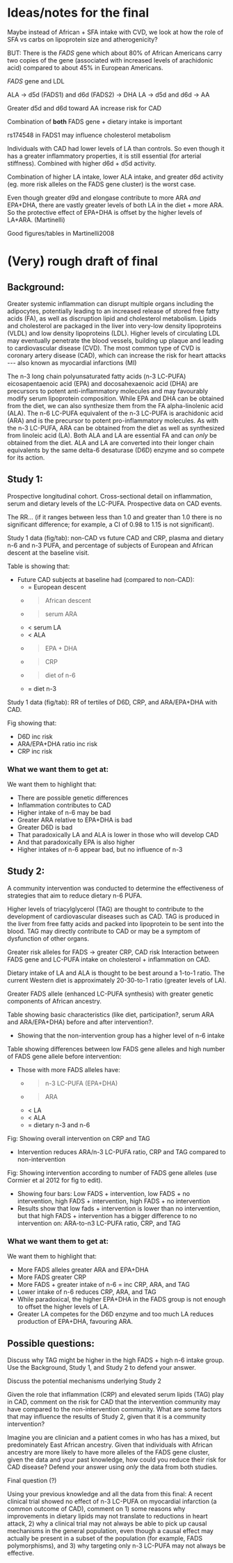 # Ideas/notes for the final #

Maybe instead of African + SFA intake with CVD, we look at how the
role of SFA vs carbs on lipoprotein size and atherogenicity?

BUT: There is the *FADS* gene which about 80% of African Americans
carry two copies of the gene (associated with increased levels of
arachidonic acid) compared to about 45% in European Americans.

*FADS* gene and LDL

ALA -> d5d (FADS1) and d6d (FADS2) -> DHA
LA -> d5d and d6d -> AA


Greater d5d and d6d toward AA increase risk for CAD

Combination of **both** FADS gene + dietary intake is important

rs174548 in FADS1 may influence cholesterol metabolism

Individuals with CAD had lower levels of LA than controls.  So even
though it has a greater inflammatory properties, it is still
essential (for arterial stiffness).  Combined with higher d6d + d5d activity.

Combination of higher LA intake, lower ALA intake, and greater d6d
activity (eg. more risk alleles on the FADS gene cluster) is the worst
case.

Even though greater d9d and elongase contribute to more ARA *and*
EPA+DHA, there are vastly greater levels of both LA in the diet + more
ARA. So the protective effect of EPA+DHA is offset by the higher
levels of LA+ARA. (Martinelli)

Good figures/tables in Martinelli2008

# (Very) rough draft of final #

## Background: ##

Greater systemic inflammation can disrupt multiple organs including
the adipocytes, potentially leading to an increased release of stored
free fatty acids (FA), as well as discruption lipid and cholesterol
metabolism.  Lipids and cholesterol are packaged in the liver into
very-low density lipoproteins (VLDL) and low density lipoproteins
(LDL).  Higher levels of circulating LDL may eventually penetrate the
blood vessels, building up plaque and leading to cardiovascular
disease (CVD).  The most common type of CVD is coronary artery disease
(CAD), which can increase the risk for heart attacks --- also known as
myocardial infarctions (MI)

The n-3 long chain polyunsaturated fatty acids (n-3 LC-PUFA)
eicosapentaenoic acid (EPA) and docosahexaenoic acid (DHA) are
precursors to potent anti-inflammatory molecules and may favourably
modify serum lipoprotein composition.  While EPA and DHA can be
obtained from the diet, we can also synthesize them from the FA
alpha-linolenic acid (ALA).  The n-6 LC-PUFA equivalent of the n-3
LC-PUFA is arachidonic acid (ARA) and is the precursor to potent
pro-inflammatory molecules.  As with the n-3 LC-PUFA, ARA can be
obtained from the diet as well as synthesized from linoleic acid (LA).
Both ALA and LA are essential FA and can *only* be obtained from the
diet.  ALA and LA are converted into their longer chain equivalents by
the same delta-6 desaturase (D6D) enzyme and so compete for its
action.

## Study 1: ##

Prospective longitudinal cohort.  Cross-sectional detail on
inflammation, serum and dietary levels of the LC-PUFA.  Prospective
data on CAD events.

The RR... (if it ranges between less than 1.0 and greater than 1.0
there is no significant difference; for example, a CI of 0.98 to 1.15
is not significant).

Study 1 data (fig/tab): non-CAD vs future CAD and CRP, plasma and
dietary n-6 and n-3 PUFA, and percentage of subjects of European and
African descent at the baseline visit.

Table is showing that:
* Future CAD subjects at baseline had (compared to non-CAD):
    - = European descent
    - > African descent
    - > serum ARA
    - < serum LA
    - < ALA
    - > EPA + DHA
    - > CRP
    - > diet of n-6
    - = diet n-3

Study 1 data (fig/tab): RR of tertiles of D6D, CRP, and ARA/EPA+DHA
with CAD.

Fig showing that:
* D6D inc risk
* ARA/EPA+DHA ratio inc risk
* CRP inc risk

### What we want them to get at: ###

We want them to highlight that:
* There are possible genetic differences
* Inflammation contributes to CAD
* Higher intake of n-6 may be bad
* Greater ARA relative to EPA+DHA is bad
* Greater D6D is bad
* That paradoxically LA and ALA is lower in those who will develop CAD
* And that paradoxically EPA is also higher
* Higher intakes of n-6 appear bad, but no influence of n-3

## Study 2: ##

A community intervention was conducted to determine the effectiveness
of strategies that aim to reduce dietary n-6 PUFA.

Higher levels of triacylglycerol (TAG) are thought to contribute to
the development of cardiovascular diseases such as CAD.  TAG is
produced in the liver from free fatty acids and packed into
lipoprotein to be sent into the blood.  TAG may directly contribute to
CAD or may be a symptom of dysfunction of other organs.

Greater risk alleles for FADS -> greater CRP, CAD risk
Interaction between FADS gene and LC-PUFA intake on cholesterol +
inflammation on CAD.

Dietary intake of LA and ALA is thought to be best around a 1-to-1
ratio.  The current Western diet is approximately 20-30-to-1 ratio
(greater levels of LA).

Greater FADS allele (enhanced LC-PUFA synthesis) with greater
genetic components of African ancestry.

Table showing basic characteristics (like diet, participation?, serum
ARA and ARA/EPA+DHA) before and after intervention?.
* Showing that the non-intervention group has a higher level of n-6
  intake

Table showing differences between low FADS gene alleles and high
number of FADS gene allele before intervention:
* Those with more FADS alleles have:
    - > n-3 LC-PUFA (EPA+DHA)
    - > ARA
    - < LA
    - < ALA
    - = dietary n-3 and n-6

Fig: Showing overall intervention on CRP and TAG
- Intervention reduces ARA/n-3 LC-PUFA ratio, CRP and TAG compared to
  non-intervention

Fig: Showing intervention according to number of FADS gene alleles
(use Cormier et al 2012 for fig to edit).

- Showing four bars: Low FADS + intervention, low FADS + no
  intervention, high FADS + intervention, high FADS + no intervention
- Results show that low fads + intervention is lower than no
  intervention, but that high FADS + intervention has a bigger
  difference to no intervention on: ARA-to-n3 LC-PUFA ratio, CRP, and
  TAG

### What we want them to get at: ###

We want them to highlight that:
* More FADS alleles greater ARA and EPA+DHA
* More FADS greater CRP
* More FADS + greater intake of n-6 = inc CRP, ARA, and TAG
* Lower intake of n-6 reduces CRP, ARA, and TAG
* While paradoxical, the higher EPA+DHA in the FADS group is not
  enough to offset the higher levels of LA.
* Greater LA competes for the D6D enzyme and too much LA reduces
  production of EPA+DHA, favouring ARA.

## Possible questions: ##

Discuss why TAG might be higher in the high FADS + high n-6 intake
group.  Use the Background, Study 1, and Study 2 to defend your
answer.

Discuss the potential mechanisms underlying Study 2

Given the role that inflammation (CRP) and elevated serum lipids (TAG)
play in CAD, comment on the risk for CAD that the intervention
community may have compared to the non-intervention community.  What
are some factors that may influence the results of Study 2, given that
it is a community intervention?

Imagine you are clinician and a patient comes in who has has a mixed,
but predominately East African ancestry.  Given that individuals with
African ancestry are more likely to have more alleles of the FADS gene
cluster, given the data and your past knowledge, how could you reduce
their risk for CAD disease? Defend your answer using *only* the data
from both studies.

Final question (?)

Using your previous knowledge and all the data from this final: A
recent clinical trial showed no effect of n-3 LC-PUFA on myocardial
infarction (a common outcome of CAD), comment on 1) some reasons why
improvements in dietary lipids may not translate to reductions in
heart attack, 2) why a clinical trial may not always be able to
pick up causal mechanisms in the general population, even though a
causal effect may actually be present in a subset of the population
(for example, FADS polymorphisms), and 3) why targeting only n-3
LC-PUFA may not always be effective.
